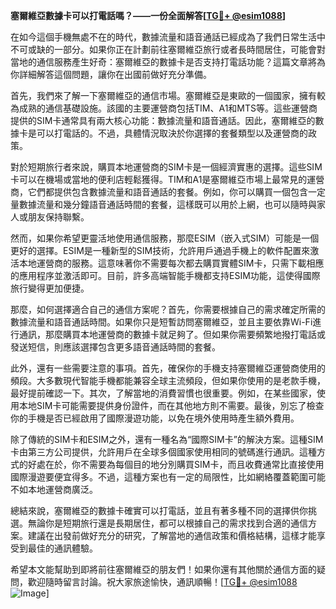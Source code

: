 **塞爾維亞數據卡可以打電話嗎？——一份全面解答[[TG💪+ @esim1088](https://t.me/s/esim1088)]**

在如今這個手機無處不在的時代，數據流量和語音通話已經成為了我們日常生活中不可或缺的一部分。如果你正在計劃前往塞爾維亞旅行或者長時間居住，可能會對當地的通信服務產生好奇：塞爾維亞的數據卡是否支持打電話功能？這篇文章將為你詳細解答這個問題，讓你在出國前做好充分準備。

首先，我們來了解一下塞爾維亞的通信市場。塞爾維亞是東歐的一個國家，擁有較為成熟的通信基礎設施。該國的主要運營商包括TIM、A1和MTS等。這些運營商提供的SIM卡通常具有兩大核心功能：數據流量和語音通話。因此，塞爾維亞的數據卡是可以打電話的。不過，具體情況取決於你選擇的套餐類型以及運營商的政策。

對於短期旅行者來說，購買本地運營商的SIM卡是一個經濟實惠的選擇。這些SIM卡可以在機場或當地的便利店輕鬆獲得。TIM和A1是塞爾維亞市場上最常見的運營商，它們都提供包含數據流量和語音通話的套餐。例如，你可以購買一個包含一定量數據流量和幾分鐘語音通話時間的套餐，這樣既可以用於上網，也可以隨時與家人或朋友保持聯繫。

然而，如果你希望更靈活地使用通信服務，那麼ESIM（嵌入式SIM）可能是一個更好的選擇。ESIM是一種新型的SIM技術，允許用戶通過手機上的軟件配置來激活本地運營商的服務。這意味著你不需要每次都去購買實體SIM卡，只需下載相應的應用程序並激活即可。目前，許多高端智能手機都支持ESIM功能，這使得國際旅行變得更加便捷。

那麼，如何選擇適合自己的通信方案呢？首先，你需要根據自己的需求確定所需的數據流量和語音通話時間。如果你只是短暫訪問塞爾維亞，並且主要依靠Wi-Fi進行通訊，那麼購買本地運營商的數據卡就足夠了。但如果你需要頻繁地撥打電話或發送短信，則應該選擇包含更多語音通話時間的套餐。

此外，還有一些需要注意的事項。首先，確保你的手機支持塞爾維亞運營商使用的頻段。大多數現代智能手機都能兼容全球主流頻段，但如果你使用的是老款手機，最好提前確認一下。其次，了解當地的消費習慣也很重要。例如，在某些國家，使用本地SIM卡可能需要提供身份證件，而在其他地方則不需要。最後，別忘了檢查你的手機是否已經啟用了國際漫遊功能，以免在境外使用時產生額外費用。

除了傳統的SIM卡和ESIM之外，還有一種名為“國際SIM卡”的解決方案。這種SIM卡由第三方公司提供，允許用戶在全球多個國家使用相同的號碼進行通訊。這種方式的好處在於，你不需要為每個目的地分別購買SIM卡，而且收費通常比直接使用國際漫遊要便宜得多。不過，這種方案也有一定的局限性，比如網絡覆蓋範圍可能不如本地運營商廣泛。

總結來說，塞爾維亞的數據卡確實可以打電話，並且有著多種不同的選擇供你挑選。無論你是短期旅行還是長期居住，都可以根據自己的需求找到合適的通信方案。建議在出發前做好充分的研究，了解當地的通信政策和價格結構，這樣才能享受到最佳的通訊體驗。

希望本文能幫助到即將前往塞爾維亞的朋友們！如果你還有其他關於通信方面的疑問，歡迎隨時留言討論。祝大家旅途愉快，通訊順暢！[[TG💪+ @esim1088](https://t.me/s/esim1088) ![Image](https://i.postimg.cc/4NQfJmqS/Snipaste-2025-05-13-00-14-12.png)]